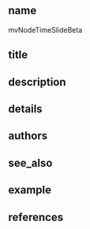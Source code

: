 ## name
mvNodeTimeSlideBeta
## title
## description
## details
## authors
## see_also
## example
## references
